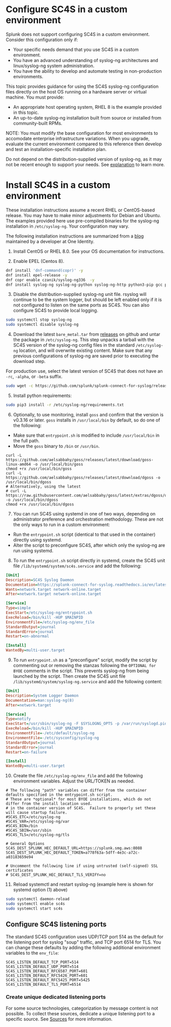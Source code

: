 # Configure SC4S in a custom environment

Splunk does not support configuring SC4S in a custom environment. Consider this configuration only if:

* Your specific needs demand that you use SC4S in a custom environment.
* You have an advanced understanding of syslog-ng architectures and linux/syslog-ng
system administration.
* You have the ability to develop and automate testing in non-production environments.

This topic provides guidance for using the SC4S syslog-ng
configuration files directly on the host OS running on a hardware server or virtual machine.  You must provide:
* An appropriate host operating system, RHEL 8 is the example provided in this topic.
* An up-to-date syslog-ng installation built from source or installed from community-built RPMs.  

NOTE: You must modify the base configuration for most
environments to accomodate enterprise infrastructure variations. When you upgrade, evaluate the current environment compared to this reference then develop and test an installation-specific installation plan. 

Do not depend on the distribution-supplied version of syslog-ng, as it may not be recent enough to support your needs.
See [explanation](https://www.syslog-ng.com/community/b/blog/posts/installing-latest-syslog-ng-on-rhel-and-other-rpm-distributions)
to learn more.

# Install SC4S in a custom environment 

These installation instructions assume a recent RHEL or CentOS-based release. You may have to make minor adjustments for
Debian and Ubuntu. The examples provided here use pre-compiled binaries for the syslog-ng installation in `/etc/syslog-ng`. Your configuration may vary.

The following installation instructions are summarized from a 
[blog](https://www.syslog-ng.com/community/b/blog/posts/introducing-the-syslog-ng-stable-rpm-repositories)
maintained by a developer at One Identity. 

1. Install CentOS or RHEL 8.0. See your OS documentation for instructions.

2. Enable EPEL (Centos 8).

```bash
dnf install 'dnf-command(copr)' -y
dnf install epel-release -y
dnf copr enable czanik/syslog-ng336  -y
dnf install syslog-ng syslog-ng-python syslog-ng-http python3-pip gcc python3-devel -y
``` 

3. Disable the distribution-supplied syslog-ng unit file. rsyslog will continue to be the system logger, but should be left enabled only if it is not configured to 
listen on the same ports as SC4S. You can also configure SC4S to provide local logging.

```bash
sudo systemctl stop syslog-ng
sudo systemctl disable syslog-ng
```        

4. Download the latest `bare_metal.tar` from [releases](https://github.com/splunk/splunk-connect-for-syslog/releases) on github and untar the package in `/etc/syslog-ng`. This step unpacks a tarball with the SC4S version of the syslog-ng config files in the standard
`/etc/syslog-ng` location, and will overwrite existing content. Make sure that any previous configurations of syslog-ng are saved
prior to executing the download step.

For production use, select the latest version of SC4S that does not have an `-rc`, `-alpha`, or `-beta` suffix. 

```bash
sudo wget -c https://github.com/splunk/splunk-connect-for-syslog/releases/download/<latest release>/baremetal.tar -O - | sudo tar -x -C /etc/syslog-ng
```

5. Install python requirements:

```bash
sudo pip3 install -r /etc/syslog-ng/requirements.txt
```

6. Optionally, to use monitoring, install `goss` and confirm that the version is v0.3.16 or later. `goss` installs in 
`/usr/local/bin` by default, so do one of the following:
* Make sure that `entrypoint.sh` is modified to include `/usr/local/bin` in the full path.
* Move the `goss` binary to `/bin` or `/usr/bin`.
```
curl -L https://github.com/aelsabbahy/goss/releases/latest/download/goss-linux-amd64 -o /usr/local/bin/goss
chmod +rx /usr/local/bin/goss
curl -L https://github.com/aelsabbahy/goss/releases/latest/download/dgoss -o /usr/local/bin/dgoss
# Alternatively, using the latest
# curl -L https://raw.githubusercontent.com/aelsabbahy/goss/latest/extras/dgoss/dgoss -o /usr/local/bin/dgoss
chmod +rx /usr/local/bin/dgoss
```

7. You can run SC4S using systemd in one of two ways, depending on administrator preference and
orchestration methodology. These are not the only ways to run in a custom environment:
* Run the `entrypoint.sh` script (identical to that used in the container) directly using systemd.
* Alter the script to preconfigure SC4S, after which only the syslog-ng are run using systemd. 

8. To run the `entrypoint.sh` script directly in systemd, create the SC4S unit file ``/lib/systemd/system/sc4s.service`` and add the following:

```ini
[Unit]
Description=SC4S Syslog Daemon
Documentation=https://splunk-connect-for-syslog.readthedocs.io/en/latest/
Wants=network.target network-online.target
After=network.target network-online.target

[Service]
Type=simple
ExecStart=/etc/syslog-ng/entrypoint.sh
ExecReload=/bin/kill -HUP $MAINPID
EnvironmentFile=/etc/syslog-ng/env_file
StandardOutput=journal
StandardError=journal
Restart=on-abnormal

[Install]
WantedBy=multi-user.target
```

9. To run `entrypoint.sh` as a "preconfigure" script, modify the script by commenting out or removing the stanzas following the
`OPTIONAL for BYOE` comments in the script. This prevents syslog-ng from being launched by the script. Then create the SC4S unit file ``/lib/systemd/system/syslog-ng.service`` and add the following content:

```ini
[Unit]
Description=System Logger Daemon
Documentation=man:syslog-ng(8)
After=network.target

[Service]
Type=notify
ExecStart=/usr/sbin/syslog-ng -F $SYSLOGNG_OPTS -p /var/run/syslogd.pid
ExecReload=/bin/kill -HUP $MAINPID
EnvironmentFile=-/etc/default/syslog-ng
EnvironmentFile=-/etc/sysconfig/syslog-ng
StandardOutput=journal
StandardError=journal
Restart=on-failure

[Install]
WantedBy=multi-user.target
```

10. Create the file ``/etc/syslog-ng/env_file`` and add the following environment variables. Adjust the URL/TOKEN as needed.

```dotenv
# The following "path" variables can differ from the container defaults specified in the entrypoint.sh script. 
# These are *optional* for most BYOE installations, which do not differ from the install location used.
# in the container version of SC4S.  Failure to properly set these will cause startup failure.
#SC4S_ETC=/etc/syslog-ng
#SC4S_VAR=/etc/syslog-ng/var
#SC4S_BIN=/bin
#SC4S_SBIN=/usr/sbin
#SC4S_TLS=/etc/syslog-ng/tls

# General Options
SC4S_DEST_SPLUNK_HEC_DEFAULT_URL=https://splunk.smg.aws:8088
SC4S_DEST_SPLUNK_HEC_DEFAULT_TOKEN=a778f63a-5dff-4e3c-a72c-a03183659e94

# Uncomment the following line if using untrusted (self-signed) SSL certificates
# SC4S_DEST_SPLUNK_HEC_DEFAULT_TLS_VERIFY=no
```

11. Reload systemctl and restart syslog-ng (example here is shown for systemd option (1) above)

```bash
sudo systemctl daemon-reload
sudo systemctl enable sc4s
sudo systemctl start sc4s
```
## Configure SC4S listening ports

The standard SC4S configuration uses UDP/TCP port 514 as the default for the listening port for syslog "soup" traffic, and TCP port 6514 for TLS. You can change these defaults by adding the following
additional environment variables to the ``env_file``:
```dotenv
SC4S_LISTEN_DEFAULT_TCP_PORT=514
SC4S_LISTEN_DEFAULT_UDP_PORT=514
SC4S_LISTEN_DEFAULT_RFC6587_PORT=601
SC4S_LISTEN_DEFAULT_RFC5426_PORT=601
SC4S_LISTEN_DEFAULT_RFC5425_PORT=5425
SC4S_LISTEN_DEFAULT_TLS_PORT=6514
```
### Create unique dedicated listening ports

For some source technologies, categorization by message content is not possible. To collect these sources, dedicate a unique listening port to a specific source. See [Sources](https://splunk.github.io/splunk-connect-for-syslog/main/sources/) for more information.
